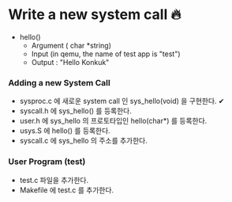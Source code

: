 # Write a new system call 🔥

- hello()
  - Argument ( char *string) 
  - Input (in qemu, the name of test app is "test")
  - Output : "Hello Konkuk"


### Adding a new System Call 
- sysproc.c 에 새로운 system call 인 sys_hello(void) 을 구현한다. ✔
- syscall.h 에 sys_hello() 를 등록한다. 
- user.h 에 sys_hello 의 프로토타입인 hello(char*) 를 등록한다.
- usys.S 에 hello() 를 등록한다. 
- syscall.c 에 sys_hello 의 주소를 추가한다.

### User Program (test)
- test.c 파일을 추가한다.
- Makefile 에 test.c 를 추가한다.
